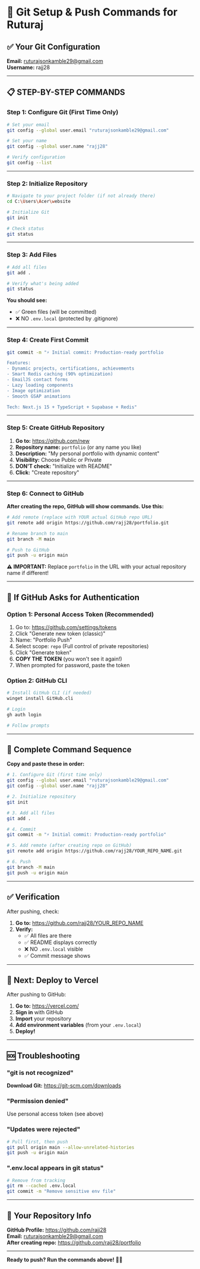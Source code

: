 # 🚀 Git Setup & Push Commands for Ruturaj

## ✅ **Your Git Configuration**

**Email:** ruturajsonkamble29@gmail.com  
**Username:** rajj28

---

## 📋 **STEP-BY-STEP COMMANDS**

### **Step 1: Configure Git (First Time Only)**

```bash
# Set your email
git config --global user.email "ruturajsonkamble29@gmail.com"

# Set your name
git config --global user.name "rajj28"

# Verify configuration
git config --list
```

---

### **Step 2: Initialize Repository**

```bash
# Navigate to your project folder (if not already there)
cd C:\Users\Acer\website

# Initialize Git
git init

# Check status
git status
```

---

### **Step 3: Add Files**

```bash
# Add all files
git add .

# Verify what's being added
git status
```

**You should see:**
- ✅ Green files (will be committed)
- ❌ NO `.env.local` (protected by .gitignore)

---

### **Step 4: Create First Commit**

```bash
git commit -m "⚡ Initial commit: Production-ready portfolio

Features:
- Dynamic projects, certifications, achievements
- Smart Redis caching (90% optimization)
- EmailJS contact forms
- Lazy loading components
- Image optimization
- Smooth GSAP animations

Tech: Next.js 15 + TypeScript + Supabase + Redis"
```

---

### **Step 5: Create GitHub Repository**

1. **Go to:** https://github.com/new
2. **Repository name:** `portfolio` (or any name you like)
3. **Description:** "My personal portfolio with dynamic content"
4. **Visibility:** Choose Public or Private
5. **DON'T check:** "Initialize with README"
6. **Click:** "Create repository"

---

### **Step 6: Connect to GitHub**

**After creating the repo, GitHub will show commands. Use this:**

```bash
# Add remote (replace with YOUR actual GitHub repo URL)
git remote add origin https://github.com/rajj28/portfolio.git

# Rename branch to main
git branch -M main

# Push to GitHub
git push -u origin main
```

**⚠️ IMPORTANT:** Replace `portfolio` in the URL with your actual repository name if different!

---

## 🔐 **If GitHub Asks for Authentication**

### **Option 1: Personal Access Token (Recommended)**

1. Go to: https://github.com/settings/tokens
2. Click "Generate new token (classic)"
3. Name: "Portfolio Push"
4. Select scope: `repo` (Full control of private repositories)
5. Click "Generate token"
6. **COPY THE TOKEN** (you won't see it again!)
7. When prompted for password, paste the token

### **Option 2: GitHub CLI**

```bash
# Install GitHub CLI (if needed)
winget install GitHub.cli

# Login
gh auth login

# Follow prompts
```

---

## 🎯 **Complete Command Sequence**

**Copy and paste these in order:**

```bash
# 1. Configure Git (first time only)
git config --global user.email "ruturajsonkamble29@gmail.com"
git config --global user.name "rajj28"

# 2. Initialize repository
git init

# 3. Add all files
git add .

# 4. Commit
git commit -m "⚡ Initial commit: Production-ready portfolio"

# 5. Add remote (after creating repo on GitHub)
git remote add origin https://github.com/rajj28/YOUR_REPO_NAME.git

# 6. Push
git branch -M main
git push -u origin main
```

---

## ✅ **Verification**

After pushing, check:

1. **Go to:** https://github.com/rajj28/YOUR_REPO_NAME
2. **Verify:**
   - ✅ All files are there
   - ✅ README displays correctly
   - ❌ NO `.env.local` visible
   - ✅ Commit message shows

---

## 🚀 **Next: Deploy to Vercel**

After pushing to GitHub:

1. **Go to:** https://vercel.com/
2. **Sign in** with GitHub
3. **Import** your repository
4. **Add environment variables** (from your `.env.local`)
5. **Deploy!**

---

## 🆘 **Troubleshooting**

### **"git is not recognized"**
**Download Git:** https://git-scm.com/downloads

### **"Permission denied"**
Use personal access token (see above)

### **"Updates were rejected"**
```bash
# Pull first, then push
git pull origin main --allow-unrelated-histories
git push -u origin main
```

### **".env.local appears in git status"**
```bash
# Remove from tracking
git rm --cached .env.local
git commit -m "Remove sensitive env file"
```

---

## 📝 **Your Repository Info**

**GitHub Profile:** https://github.com/rajj28  
**Email:** ruturajsonkamble29@gmail.com  
**After creating repo:** https://github.com/rajj28/portfolio

---

**Ready to push? Run the commands above!** 🚀✨


